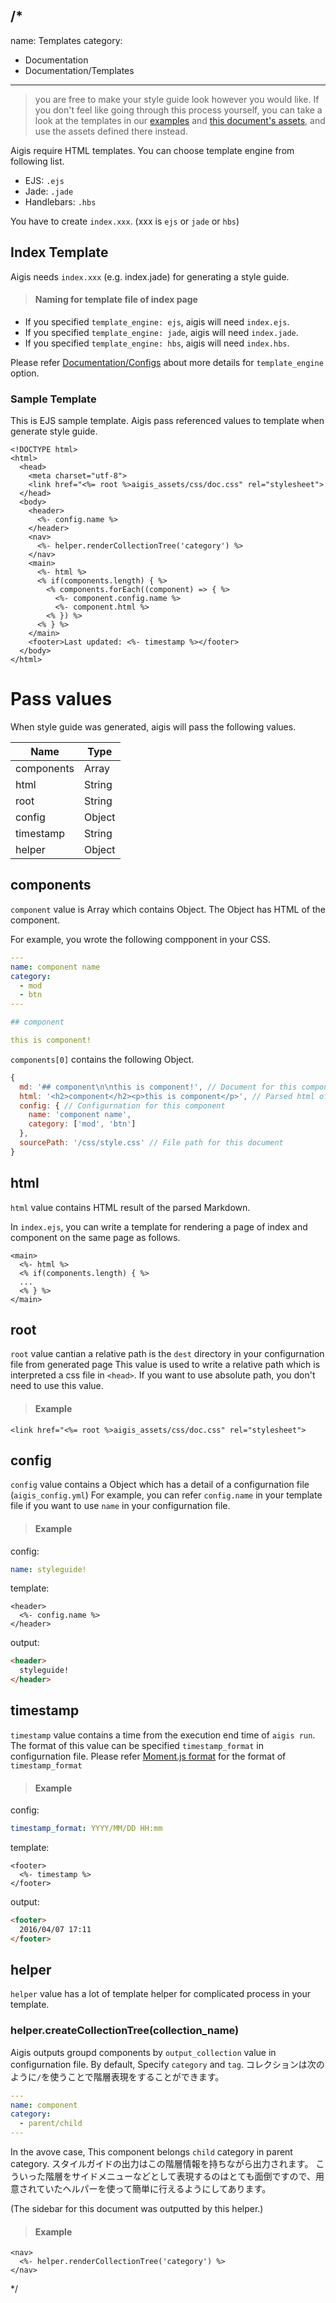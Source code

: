 /*
---
name: Templates
category:
  - Documentation
  - Documentation/Templates
---

>  you are free to make your style guide look however you would like. If you don't feel like going through this process yourself, you can take a look at the templates in our [examples](https://github.com/pxgrid/aigis/tree/master/examples) and [this document's assets](https://github.com/pxgrid/aigis-docs/tree/gh-pages/src/template), and use the assets defined there instead.

Aigis require HTML templates. You can choose template engine from following list.

* EJS: `.ejs`
* Jade: `.jade`
* Handlebars: `.hbs`

You have to create `index.xxx`. (xxx is `ejs` or `jade` or `hbs`)

## Index Template

Aigis needs `index.xxx` (e.g. index.jade) for generating a style guide.

> #### Naming for template file of index page
- If you specified `template_engine: ejs`, aigis will need `index.ejs`.
- If you specified `template_engine: jade`, aigis will need `index.jade`.
- If you specified `template_engine: hbs`, aigis will need `index.hbs`.

Please refer [Documentation/Configs](../Documentation/Configs/) about more details for `template_engine` option.

### Sample Template

This is EJS sample template. Aigis pass referenced values to template when generate style guide.

```ejs  
<!DOCTYPE html>
<html>
  <head>
    <meta charset="utf-8">
    <link href="<%= root %>aigis_assets/css/doc.css" rel="stylesheet">
  </head>
  <body>
    <header>
      <%- config.name %>
    </header>
    <nav>
      <%- helper.renderCollectionTree('category') %>
    </nav>
    <main>
      <%- html %>
      <% if(components.length) { %>
        <% components.forEach((component) => { %>
          <%- component.config.name %>
          <%- component.html %>
        <% }) %>
      <% } %>
    </main>
    <footer>Last updated: <%- timestamp %></footer>
  </body>
</html>
```  

# Pass values

When style guide was generated, aigis will pass the following values.

Name|Type
---|---
components|Array
html|String
root|String
config|Object
timestamp|String
helper|Object

## components

`component` value is Array which contains Object. The Object has HTML of the component.

For example, you wrote the following compponent in your CSS.

```yaml
---
name: component name
category:
  - mod
  - btn
---

## component

this is component!
```

`components[0]` contains the following Object.

```js  
{
  md: '## component\n\nthis is component!', // Document for this component
  html: '<h2>component</h2><p>this is component</p>', // Parsed html of document
  config: { // Configurnation for this component
    name: 'component name',
    category: ['mod', 'btn'] 
  },
  sourcePath: '/css/style.css' // File path for this document
}
```  

## html

`html` value contains HTML result of the parsed Markdown.

In `index.ejs`, you can write a template for rendering a page of index and component on the same page as follows.

```
<main>
  <%- html %>
  <% if(components.length) { %>
  ...
  <% } %>
</main>
```

## root

`root` value cantian a relative path is the `dest` directory in your configurnation file from generated page
This value is used to write a relative path which is interpreted a css file in `<head>`.
If you want to use absolute path, you don't need to use this value.

> #### Example
```ejs  
<link href="<%= root %>aigis_assets/css/doc.css" rel="stylesheet">
```  


## config

`config` value contains a Object which has a detail of a configurnation file (`aigis_config.yml`)
For example, you can refer `config.name` in your template file if you want to use `name` in your configurnation file.

> #### Example
config:
```yaml
name: styleguide!
```
template:
```ejs  
<header>
  <%- config.name %>
</header>
```  
output:
```html  
<header>
  styleguide!
</header>
```  

## timestamp

`timestamp` value contains a time from the execution end time of `aigis run`.
The format of this value can be specified `timestamp_format` in configurnation file.
Please refer [Moment.js format](http://momentjs.com/docs/#week-year-week-and-weekday-tokens) for the format of `timestamp_format`

> #### Example
config:
```yaml
timestamp_format: YYYY/MM/DD HH:mm
```
template:
```ejs  
<footer>
  <%- timestamp %>
</footer>
```  
output:
```html
<footer>
  2016/04/07 17:11
</footer>
```


## helper

`helper` value has a lot of template helper for complicated process in your template.

### helper.createCollectionTree(collection_name)

Aigis outputs groupd components by `output_collection` value in configurnation file.
By default, Specify `category` and `tag`.
コレクションは次のように`/`を使うことで階層表現をすることができます。

```yaml
---
name: component
category:
  - parent/child
---
```

In the avove case, This component belongs `child` category in parent category.
スタイルガイドの出力はこの階層情報を持ちながら出力されます。
こういった階層をサイドメニューなどとして表現するのはとても面倒ですので、用意されていたヘルパーを使って簡単に行えるようにしてあります。

(The sidebar for this document was outputted by this helper.)

> #### Example
```ejs  
<nav>
  <%- helper.renderCollectionTree('category') %>
</nav>
```  

*/

